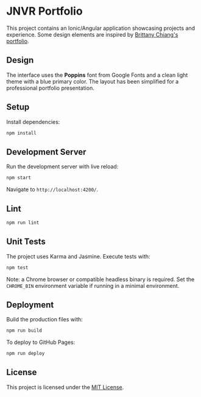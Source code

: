 # JNVR Portfolio

This project contains an Ionic/Angular application showcasing projects and experience. Some design elements are inspired by [Brittany Chiang's portfolio](https://brittanychiang.com).


## Design

The interface uses the **Poppins** font from Google Fonts and a clean light theme
with a blue primary color. The layout has been simplified for a professional
portfolio presentation.

## Setup

Install dependencies:

```bash
npm install
```

## Development Server

Run the development server with live reload:

```bash
npm start
```

Navigate to `http://localhost:4200/`.

## Lint

```bash
npm run lint
```

## Unit Tests

The project uses Karma and Jasmine. Execute tests with:

```bash
npm test
```

Note: a Chrome browser or compatible headless binary is required. Set the `CHROME_BIN` environment variable if running in a minimal environment.

## Deployment

Build the production files with:

```bash
npm run build
```

To deploy to GitHub Pages:

```bash
npm run deploy
```

## License

This project is licensed under the [MIT License](LICENSE).
